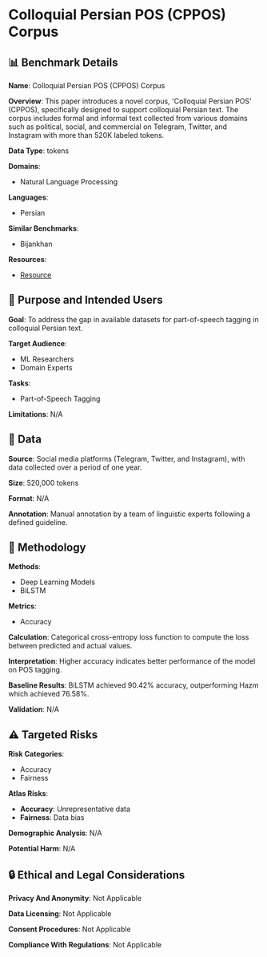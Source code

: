 # Colloquial Persian POS (CPPOS) Corpus

## 📊 Benchmark Details

**Name**: Colloquial Persian POS (CPPOS) Corpus

**Overview**: This paper introduces a novel corpus, 'Colloquial Persian POS' (CPPOS), specifically designed to support colloquial Persian text. The corpus includes formal and informal text collected from various domains such as political, social, and commercial on Telegram, Twitter, and Instagram with more than 520K labeled tokens.

**Data Type**: tokens

**Domains**:
- Natural Language Processing

**Languages**:
- Persian

**Similar Benchmarks**:
- Bijankhan

**Resources**:
- [Resource](N/A)

## 🎯 Purpose and Intended Users

**Goal**: To address the gap in available datasets for part-of-speech tagging in colloquial Persian text.

**Target Audience**:
- ML Researchers
- Domain Experts

**Tasks**:
- Part-of-Speech Tagging

**Limitations**: N/A

## 💾 Data

**Source**: Social media platforms (Telegram, Twitter, and Instagram), with data collected over a period of one year.

**Size**: 520,000 tokens

**Format**: N/A

**Annotation**: Manual annotation by a team of linguistic experts following a defined guideline.

## 🔬 Methodology

**Methods**:
- Deep Learning Models
- BiLSTM

**Metrics**:
- Accuracy

**Calculation**: Categorical cross-entropy loss function to compute the loss between predicted and actual values.

**Interpretation**: Higher accuracy indicates better performance of the model on POS tagging.

**Baseline Results**: BiLSTM achieved 90.42% accuracy, outperforming Hazm which achieved 76.58%.

**Validation**: N/A

## ⚠️ Targeted Risks

**Risk Categories**:
- Accuracy
- Fairness

**Atlas Risks**:
- **Accuracy**: Unrepresentative data
- **Fairness**: Data bias

**Demographic Analysis**: N/A

**Potential Harm**: N/A

## 🔒 Ethical and Legal Considerations

**Privacy And Anonymity**: Not Applicable

**Data Licensing**: Not Applicable

**Consent Procedures**: Not Applicable

**Compliance With Regulations**: Not Applicable
